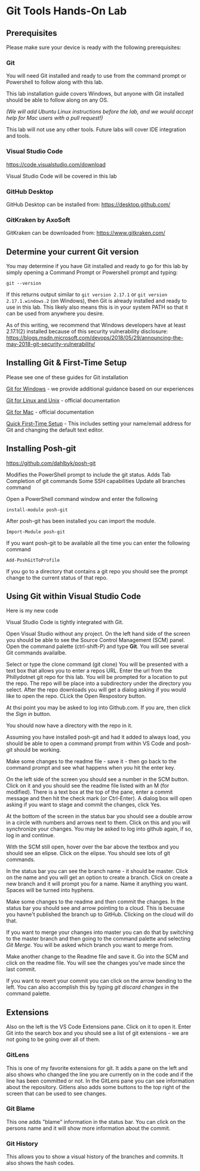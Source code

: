 # Git Tools Hands-On Lab

## Prerequisites
Please make sure your device is ready with the following prerequisites:

### Git
You will need Git installed and ready to use from the command prompt or Powershell to follow along with this lab.

This lab installation guide covers Windows, but anyone with Git installed should be able to follow along on any OS.

*(We will add Ubuntu Linux instructions before the lab, and we would accept help for Mac users with a pull request!)*

This lab will not use any other tools.  Future labs will cover IDE integration and tools.

### Visual Studio Code
https://code.visualstudio.com/download

Visual Studio Code will be covered in this lab

### GitHub Desktop
GitHub Desktop can be installed from: https://desktop.github.com/

### GitKraken by AxoSoft
GitKraken can be downloaded from: https://www.gitkraken.com/

## Determine your current Git version
You may determine if you have Git installed and ready to go for this lab by simply opening a Command Prompt or Powershell prompt and typing:

    git --version

If this returns output similar to `git version 2.17.1` or `git version 2.17.1.windows.2` (on Windows), then Git is already installed and ready to use in this lab.  This likely also means this is in your system PATH so that it can be used from anywhere you desire.

As of this writing, we recommend that Windows developers have at least 2.17.1(2) installed because of this security vulnerability disclosure: https://blogs.msdn.microsoft.com/devops/2018/05/29/announcing-the-may-2018-git-security-vulnerability/

## Installing Git & First-Time Setup
Please see one of these guides for Git installation

[Git for Windows](../../docs/install_git/windows_git_installation) - we provide additional guidance based on our experiences

[Git for Linux and Unix](https://git-scm.com/download/linux) - official documentation

[Git for Mac](https://git-scm.com/download/mac) - official documentation

[Quick First-Time Setup](../../docs/install_git/first_time_configuration.md) - This includes setting your name/email address for Git and changing the default text editor.

## Installing Posh-git

https://github.com/dahlbyk/posh-git

Modifies the PowerShell prompt to include the git status.
Adds Tab Completion of git commands
Some SSH capabilities
Update all branches command

Open a PowerShell command window and enter the following

`install-module posh-git`

After posh-git has been installed you can import the module.

`Import-Module posh-git`

If you want posh-git to be available all the time you can enter the following command

`Add-PoshGitToProfile`

If you go to a directory that contains a git repo you should see the prompt change to the current status of that repo.

## Using Git within Visual Studio Code

Here is my new code

Visual Studio Code is tightly integrated with Git.

Open Visual Studio without any project. On the left hand side of the screen you should be able to see the Source Control Management (SCM) panel.
Open the command palette (ctrl-shift-P) and type **Git**. You will see several Git commands availalbe.

Select or type the clone command (git clone)
You will be presented with a text box that allows you to enter a repos URL.
Enter the url from the Phillydotnet git repo for this lab.
You will be prompted for a location to put the repo. The repo will be place into a subdirectory under the directory you select.
After the repo downloads you will get a dialog asking if you would like to open the repo. CLick the Open Respostory button.

At thsi point you may be asked to log into Github.com. If you are, then click the _Sign in_ button.

You should now have a directory with the repo in it.

Assuming you have installed posh-git and had it added to always load, you should be able to open a command prompt from within VS Code and posh-git should be working.

Make some changes to the readme file - save it - then go back to the command prompt and see what happens when you hit the enter key.

On the left side of the screen you should see a number in the SCM button. Click on it and you should see the readme file listed with an M (for modified).
There is a text box at the top of the pane, enter a commit message and then hit the check mark (or Ctrl-Enter).
A dialog box will open asking if you want to stage and commit the changes, click Yes.

At the bottom of the screen in the status bar you should see a double arrow in a circle with numbers and arrows next to them. Click on this and you will synchronize your changes.
You may be asked to log into github again, if so, log in and continue.

With the SCM still open, hover over the bar above the textbox and you should see an elipse. Click on the elipse. You should see lots of git commands.

In the status bar you can see the branch name - it should be master.
Click on the name and you will get an option to create a branch.
Click on create a new branch and it will prompt you for a name. Name it anything you want. Spaces will be turned into hyphens.

Make some changes to the readme and then commit the changes.
In the status bar you should see and arrow pointing to a cloud. This is becuase you havne't published the branch up to GitHub. Clicking on the cloud will do that.

If you want to merge your changes into master you can do that by switching to the master branch and then going to the command palette and selecting _Git Merge_. You will be asked which
branch you want to merge from.

Make another change to the Readme file and save it.
Go into the SCM and click on the readme file. You will see the changes you've made since the last commit.

If you want to revert your commit you can click on the arrow bending to the left. You can also accomplish this by typing _git discard changes_ in the command palette.

## Extensions

Also on the left is the VS Code Extensions pane. Click on it to open it.
Enter Git into the search box and you should see a list of git extensions - we are not going to be going over all of them.

### GitLens

This is one of my favorite extensions for git. It adds a pane on the left and also shows who changed the line you are currently on in the code and if the line has been committed or not.
In the GitLens pane you can see information about the repository. Gitlens also adds some buttons to the top right of the screen that can be used to see changes.

### Git Blame

This one adds "blame" information in the status bar. You can click on the persons name and it will show more information about the commit.

### Git History

This allows you to show a visual history of the branches and commits. It also shows the hash codes.